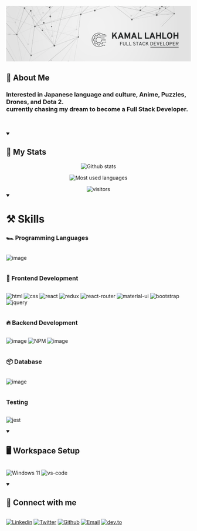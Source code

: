 ![Hi there, I'm Kamal Lahloh 👋](./asset/Kamal-banner.png)

<!--
! Portfolio
 ### <samp>&gt; Hi there, I'm <a href="https://gkassym.netlify.app" target="_blank">Kamal Lahloh</a> <img src="https://media.giphy.com/media/hvRJCLFzcasrR4ia7z/giphy.gif" width="25"> </samp> -->

## 🚀 About Me

<h3>Interested in Japanese language and culture, Anime, Puzzles, Drones, and Dota 2.<br/>
currently chasing my dream to become a Full Stack Developer.</h3>
<p>&nbsp;
<!-- <img align="center" src="https://github-readme-stats.vercel.app/api?username=kamallahloh&show_icons=true&theme=default&title_color=000000&text_color=000000&bg_color=ffffff&hide_border=true" alt="kamallahloh stats card" /></p>
<p>
<img align="center" src="https://github-readme-stats.vercel.app/api/top-langs?username=kamallahloh&theme=default&title_color=000000&text_color=000000&bg_color=ffffff&hide_border=true&layout=compact" alt="kamallahloh stats card" /></p>
<br/> -->

<details open >
<summary><h2>📘 My Stats</h2></summary>

<div  align="center">

![Github stats](https://github-readme-stats.vercel.app/api?username=kamallahloh&show_icons=true&theme=tokyonight)

<!-- ![Most used languages](https://github-readme-stats.vercel.app/api/top-langs/?username=kamallahloh&hide=html,css&theme=tokyonight) -->

![Most used languages](https://github-readme-stats.vercel.app/api/top-langs/?username=kamallahloh&theme=tokyonight)

<img src="https://visitor-badge.laobi.icu/badge?page_id=kamallahloh.kamallahloh" alt="visitors">

</div>

</details>

<details open >
<summary><h1>⚒️ Skills</h1></summary>

### 🏎️ Programming Languages

<div style="display: flex; gap: 0.25rem">

![image](https://img.shields.io/badge/JavaScript-323330?style=for-the-badge&logo=javascript&logoColor=F7DF1E)

</div>

### 🌋 Frontend Development

<div style="display: flex; gap: 0.25rem">

![html](https://img.shields.io/badge/HTML5-E34F26?style=for-the-badge&logo=html5&logoColor=white)
![css](https://img.shields.io/badge/CSS3-1572B6?style=for-the-badge&logo=css3&logoColor=white)
![react](https://img.shields.io/badge/React-20232A?style=for-the-badge&logo=react&logoColor=61DAFB)
![redux](https://img.shields.io/badge/Redux-593D88?style=for-the-badge&logo=redux&logoColor=white)
![react-router](https://img.shields.io/badge/React_Router-CA4245?style=for-the-badge&logo=react-router&logoColor=white)
![material-ui](https://img.shields.io/badge/Material_UI-0081CB?style=for-the-badge&logo=mui&logoColor=white)
![bootstrap](https://img.shields.io/badge/Bootstrap-563D7C?style=for-the-badge&logo=bootstrap&logoColor=white)
![jquery](https://img.shields.io/badge/jQuery-0769AD?style=for-the-badge&logo=jquery&logoColor=white)

</div>

### 🔥 Backend Development

<div style="display: flex; gap: 0.25rem">

![image](https://img.shields.io/badge/Node.js-339933?style=for-the-badge&logo=nodedotjs&logoColor=white)
![NPM](https://img.shields.io/badge/NPM-%23CB3837.svg?style=for-the-badge&logo=npm&logoColor=white)
![image](https://img.shields.io/badge/Express.js-000000?style=for-the-badge&logo=express&logoColor=white)

</div>

<!-- ### Backend as a Service (BaaS)

<div style="display: flex; gap: 0.25rem">

![netlify](https://img.shields.io/badge/Netlify-00C7B7?style=for-the-badge&logo=netlify&logoColor=white)

</div> -->

<!-- ### 🖇️ Cross Platform

<div style="display: flex; gap: 0.25rem">

![image](https://img.shields.io/badge/React_Native-20232A?style=for-the-badge&logo=react&logoColor=61DAFB)

</div> -->

### 📦 Database

<div style="display: flex; gap: 0.25rem">

![image](https://img.shields.io/badge/MongoDB-4EA94B?style=for-the-badge&logo=mongodb&logoColor=white)

</div>

### Testing

<div style="display: flex; gap: 0.25rem">

![jest](https://img.shields.io/badge/Jest-C21325?style=for-the-badge&logo=jest&logoColor=white)

</div>
</details>

<details open >
<summary><h2>🖥️ Workspace Setup</h2></summary>

<div style="display: flex; gap: 1rem">
<!-- ![i5-8th-gen](https://img.shields.io/badge/Intel-Core_i5_8th-0071C5?style=for-the-badge&logo=intel&logoColor=white)
![gtx-1060](https://img.shields.io/badge/NVIDIA-GTX_1060-76B900?style=for-the-badge&logo=nvidia&logoColor=white) -->

![Windows 11](https://img.shields.io/badge/Windows%2011-%230079d5.svg?style=for-the-badge&logo=Windows%2011&logoColor=white)
![vs-code](https://img.shields.io/badge/VS_Code-007ACC?style=for-the-badge&logo=Visual-Studio-Code&logoColor=white)

</div>
</details>

<details open >
<summary><h2>🤙 Connect with me</h2></summary>

<div style="display: flex; gap:0.25rem">

<!-- [<img alt="portfolio" src="https://img.shields.io/badge/Portfolio-5340ff?style=for-the-badge&logo=Google-chrome&logoColor=white" target="_blank" rel="noopener"/>][portfolio]
[<img alt="resume" src="https://img.shields.io/badge/Resume-4285F4?style=for-the-badge&logo=read-the-docs&logoColor=white" target="_blank" rel="noopener"/>][resume] -->

[<img alt="Linkedin" src="https://img.shields.io/badge/LinkedIn-0077B5?style=for-the-badge&logo=linkedin&logoColor=white" target="_blank" rel="noopener"/>][linkedin]
[<img alt="Twitter" src="https://img.shields.io/badge/Twitter-1DA1F2?style=for-the-badge&logo=twitter&logoColor=white" target="_blank" rel="noopener"/>][twitter]
[<img alt="Github" src="https://img.shields.io/badge/GitHub-100000?style=for-the-badge&logo=github&logoColor=white" target="_blank" rel="noopener"/>][github]
[<img alt="Email" src="https://img.shields.io/badge/Gmail-D14836?style=for-the-badge&logo=gmail&logoColor=white" target="_blank" rel="noopener"/>][email]
[<img alt="dev.to" src="https://img.shields.io/badge/Dev.to-0A0A0A?style=for-the-badge&logo=DevdotTo&logoColor=white" target="_blank" rel="noopener"/>][dev.to]

</div>
</details>

<!-- [portfolio]:
[resume]:  -->

[linkedin]: https://www.linkedin.com/in/kamal-lahloh/
[twitter]: https://twitter.com/Kamal_Lahloh
[github]: https://github.com/kamallahloh?tab=follow
[email]: mailto:kamal.lahloh@gmail.com
[dev.to]: https://dev.to/kamallahloh
